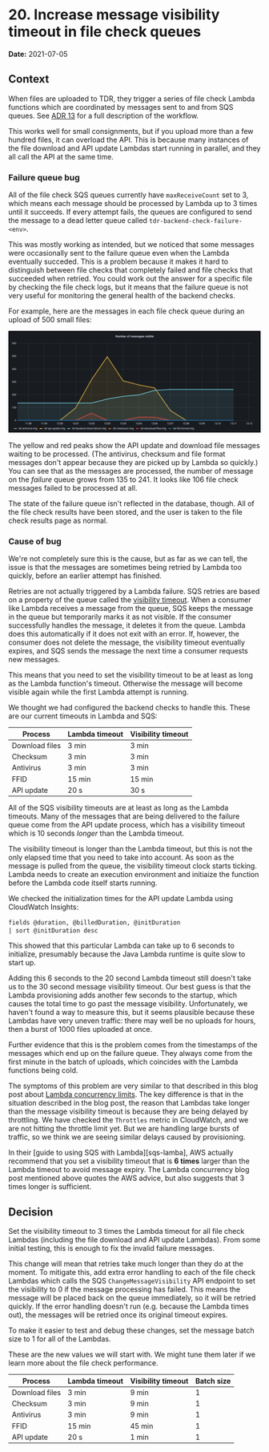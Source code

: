 # 20. Increase message visibility timeout in file check queues

**Date:** 2021-07-05

## Context

When files are uploaded to TDR, they trigger a series of file check Lambda
functions which are coordinated by messages sent to and from SQS queues. See
[ADR 13] for a full description of the workflow.

This works well for small consignments, but if you upload more than a few
hundred files, it can overload the API. This is because many instances of the
file download and API update Lambdas start running in parallel, and they all
call the API at the same time.

[ADR 13]: 0013-file-check-queues-and-lambdas.md

### Failure queue bug

All of the file check SQS queues currently have `maxReceiveCount` set to 3,
which means each message should be processed by Lambda up to 3 times until it
succeeds. If every attempt fails, the queues are configured to send the message
to a dead letter queue called `tdr-backend-check-failure-<env>`.

This was mostly working as intended, but we noticed that some messages were
occasionally sent to the failure queue even when the Lambda eventually succeded.
This is a problem because it makes it hard to distinguish between file checks
that completely failed and file checks that succeeded when retried. You could
work out the answer for a specific file by checking the file check logs, but it
means that the failure queue is not very useful for monitoring the general
health of the backend checks.

For example, here are the messages in each file check queue during an upload of
500 small files:

![Graph showing message counts during an upload](images/sqs-extra-failure-queue-messages.png)

The yellow and red peaks show the API update and download file messages waiting
to be processed. (The antivirus, checksum and file format messages don't appear
because they are picked up by Lambda so quickly.) You can see that as the
messages are processed, the number of message on the _failure_ queue grows from
135 to 241. It looks like 106 file check messages failed to be processed at all.

The state of the failure queue isn't reflected in the database, though. All of
the file check results have been stored, and the user is taken to the file check
results page as normal.

### Cause of bug

We're not completely sure this is the cause, but as far as we can tell, the
issue is that the messages are sometimes being retried by Lambda too quickly,
before an earlier attempt has finished.

Retries are not actually triggered by a Lambda failure. SQS retries are based on
a property of the queue called the [visibility timeout]. When a consumer like
Lambda receives a message from the queue, SQS keeps the message in the queue but
temporarily marks it as not visible. If the consumer successfully handles the
message, it deletes it from the queue. Lambda does this automatically if it does
not exit with an error. If, however, the consumer does not delete the message,
the visibility timeout eventually expires, and SQS sends the message the next
time a consumer requests new messages.

This means that you need to set the visibility timeout to be at least as long as
the Lambda function's timeout. Otherwise the message will become visible again
while the first Lambda attempt is running.

We thought we had configured the backend checks to handle this. These are our
current timeouts in Lambda and SQS:

| Process        | Lambda timeout | Visibility timeout |
| -------------- | -------------- | ------------------ |
| Download files | 3 min          | 3 min              |
| Checksum       | 3 min          | 3 min              |
| Antivirus      | 3 min          | 3 min              |
| FFID           | 15 min         | 15 min             |
| API update     | 20 s           | 30 s               |

All of the SQS visibility timeouts are at least as long as the Lambda timeouts.
Many of the messages that are being delivered to the failure queue come from the
API update process, which has a visibility timeout which is 10 seconds _longer_
than the Lambda timeout.

The visibility timeout is longer than the Lambda timeout, but this is not the
only elapsed time that you need to take into account. As soon as the message is
pulled from the queue, the visibility timeout clock starts ticking. Lambda needs
to create an execution environment and initiaize the function before the Lambda
code itself starts running.

We checked the initialization times for the API update Lambda using CloudWatch
Insights:

```
fields @duration, @billedDuration, @initDuration
| sort @initDuration desc
```

This showed that this particular Lambda can take up to 6 seconds to initialize,
presumably because the Java Lambda runtime is quite slow to start up.

Adding this 6 seconds to the 20 second Lambda timeout still doesn't take us to
the 30 second message visibility timeout. Our best guess is that the Lambda
provisioning adds another few seconds to the startup, which causes the total
time to go past the message visibility. Unfortunately, we haven't found a way to
measure this, but it seems plausible because these Lambdas have very uneven
traffic: there may well be no uploads for hours, then a burst of 1000 files
uploaded at once.

Further evidence that this is the problem comes from the timestamps of the
messages which end up on the failure queue. They always come from the first
minute in the batch of uploads, which coincides with the Lambda functions being
cold.

The symptoms of this problem are very similar to that described in this blog
post about [Lambda concurrency limits]. The key difference is that in the
situation described in the blog post, the reason that Lambdas take longer than
the message visibility timeout is because they are being delayed by throttling.
We have checked the `Throttles` metric in CloudWatch, and we are not hitting the
throttle limit yet. But we are handling large bursts of traffic, so we think we
are seeing similar delays caused by provisioning.

In their [guide to using SQS with Lambda][sqs-lamba], AWS actually recommend
that you set a visibility timeout that is **6 times** larger than the Lambda
timeout to avoid message expiry. The Lambda concurrency blog post mentioned
above quotes the AWS advice, but also suggests that 3 times longer is
sufficient.

[visibility timeout]: https://docs.aws.amazon.com/AWSSimpleQueueService/latest/SQSDeveloperGuide/sqs-visibility-timeout.html
[Lambda concurrency limits]: https://zaccharles.medium.com/lambda-concurrency-limits-and-sqs-triggers-dont-mix-well-sometimes-eb23d90122e0
[sqs-lambda]: https://docs.aws.amazon.com/lambda/latest/dg/with-sqs.html#events-sqs-queueconfig

## Decision

Set the visibility timeout to 3 times the Lambda timeout for all file check
Lambdas (including the file download and API update Lambdas). From some initial
testing, this is enough to fix the invalid failure messages.

This change will mean that retries take much longer than they do at the moment.
To mitigate this, add extra error handling to each of the file check Lambdas
which calls the SQS `ChangeMessageVisibility` API endpoint to set the visibility
to 0 if the message processing has failed. This means the message will be placed
back on the queue immediately, so it will be retried quickly. If the error
handling doesn't run (e.g. because the Lambda times out), the messages will be
retried once its original timeout expires.

To make it easier to test and debug these changes, set the message batch size to
1 for all of the Lambdas.

These are the new values we will start with. We might tune them later if we
learn more about the file check performance.

| Process        | Lambda timeout | Visibility timeout | Batch size |
| -------------- | -------------- | ------------------ | ---------- |
| Download files | 3 min          | 9 min              | 1          |
| Checksum       | 3 min          | 9 min              | 1          |
| Antivirus      | 3 min          | 9 min              | 1          |
| FFID           | 15 min         | 45 min             | 1          |
| API update     | 20 s           | 1 min              | 1          |
